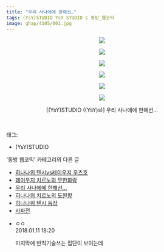 ```yaml
---
title: "우리 사나에에 한해선…"
tags: (YsY)STUDIO YsY STUDIO s 동방_웹코믹
image: ghap/4105/001.jpg
---
```

<div class="article">
<p style="text-align: center; clear: none; float: none;"><img src="{{ site.nasurl }}/ghap/4105/001.jpg"/></p>
<p style="text-align: center; clear: none; float: none;"><img src="{{ site.nasurl }}/ghap/4105/002.jpg"/></p>
<p style="text-align: center; clear: none; float: none;"><img src="{{ site.nasurl }}/ghap/4105/003.jpg"/></p>
<p style="text-align: center; clear: none; float: none;"><img src="{{ site.nasurl }}/ghap/4105/004.jpg"/></p>
<p style="text-align: center; clear: none; float: none;"><img src="{{ site.nasurl }}/ghap/4105/005.jpg"/></p>
<p style="text-align: center; clear: none; float: none;"><img src="{{ site.nasurl }}/ghap/4105/006.jpg"/></p>
<p style="text-align: center; clear: none; float: none;">[(YsY)STUDIO ((YsY)s)] 우리 사나에에 한해선…</p>
<p><br/></p>
</div><div class="tagTrail">
<p>태그: </p>
<ul>
<li>(YsY)STUDIO</li>
</ul>
</div><div class="another">
<p>'동방 웹코믹' 카테고리의 다른 글</p>
<ul>
<li><a href="/2018-01-10-ghap_4107">히나나위 텐시vs레이우지 우츠호</a></li>
<li><a href="/2018-01-10-ghap_4106">레이우지 치르노의 무한화랑</a></li>
<li><a href="/2018-01-10-ghap_4105">우리 사나에에 한해선…</a></li>
<li><a href="/2018-01-10-ghap_4104">히나나위 치르노의 도원향</a></li>
<li><a href="/2018-01-10-ghap_4103">히나나위 텐시 등장</a></li>
<li><a href="/2018-01-10-ghap_4102">사파전</a></li>
</ul>
</div><div class="cb_module cb_fluid">
<div class="cb_wrt cb_profile">
<div class="comment">
<ul>
<li class="cb_thumb_off" id="comment15172006">
<div class="cb_comment_area">
<div class="cb_info_area">
<div class="cb_section">
<span class="cb_nick_name">ㅇㅇ</span>
</div>
<div class="cb_section">
<span class="cb_date">2018.01.11 18:20 </span>
</div>
</div>
<div class="cb_dsc_comment">
<p class="cb_dsc">
											마지막에 반칙기술쓰는 집단이 보이는데
										</p>
</div>
</div></li>
</ul>
</div>
</div><!-- commentList close -->
</div>